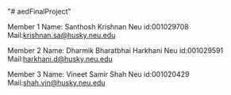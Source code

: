 "# aedFinalProject" 

Member 1
Name: Santhosh Krishnan
Neu id:001029708
Mail:krishnan.sa@husky.neu.edu

Member 2
Name: Dharmik Bharatbhai Harkhani
Neu id:001029591
Mail:harkhani.d@husky.neu.edu

Member 3
Name: Vineet Samir Shah
Neu id:001020429
Mail:shah.vin@husky.neu.edu